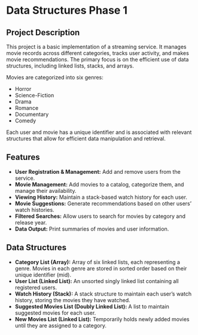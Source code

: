 # Data Structures Phase 1

## Project Description

This project is a basic implementation of a streaming service. It manages movie records across different categories, tracks user activity, and makes movie recommendations. The primary 
focus is on the efficient use of data structures, including linked lists, stacks, and arrays.

Movies are categorized into six genres:
- Horror
- Science-Fiction
- Drama
- Romance
- Documentary
- Comedy
  
Each user and movie has a unique identifier and is associated with relevant structures that allow for efficient data manipulation and retrieval.

## Features

- **User Registration & Management:** Add and remove users from the service.
- **Movie Management:** Add movies to a catalog, categorize them, and manage their availability.
- **Viewing History:** Maintain a stack-based watch history for each user.
- **Movie Suggestions:** Generate recommendations based on other users’ watch histories.
- **Filtered Searches:** Allow users to search for movies by category and release year.
- **Data Output:** Print summaries of movies and user information.

## Data Structures
- **Category List (Array):** Array of six linked lists, each representing a genre. Movies in each genre are stored in sorted order based on their unique identifier (mid).
- **User List (Linked List):** An unsorted singly linked list containing all registered users.
- **Watch History (Stack):** A stack structure to maintain each user’s watch history, storing the movies they have watched.
- **Suggested Movies List (Doubly Linked List):** A list to maintain suggested movies for each user.
- **New Movies List (Linked List):** Temporarily holds newly added movies until they are assigned to a category.




